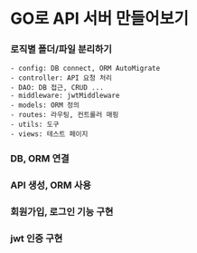 # GO로 API 서버 만들어보기

### 로직별 폴더/파일 분리하기
    - config: DB connect, ORM AutoMigrate
    - controller: API 요청 처리
    - DAO: DB 접근, CRUD ...
    - middleware: jwtMiddleware
    - models: ORM 정의
    - routes: 라우팅, 컨트롤러 매핑
    - utils: 도구
    - views: 테스트 페이지

### DB, ORM 연결

### API 생성, ORM 사용
### 회원가입, 로그인 기능 구현
### jwt 인증 구현